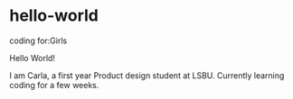 # hello-world
coding for:Girls

Hello World!

I am Carla, a first year Product design student at LSBU. Currently learning coding for a few weeks. 
